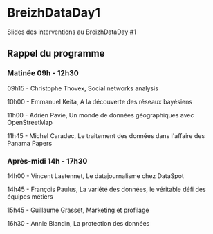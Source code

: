 # BreizhDataDay1
Slides des interventions au BreizhDataDay #1

## Rappel du programme 

### Matinée 09h - 12h30

09h15 - Christophe Thovex, Social networks analysis

10h00 - Emmanuel Keita, A la découverte des réseaux bayésiens

11h00 - Adrien Pavie, Un monde de données géographiques avec OpenStreetMap

11h45 - Michel Caradec, Le traitement des données dans l'affaire des Panama Papers

### Après-midi 14h - 17h30

14h00 - Vincent Lastennet, Le datajournalisme chez DataSpot

14h45 - François Paulus, La variété des données, le véritable défi des équipes métiers

15h45 - Guillaume Grasset, Marketing et profilage

16h30 - Annie Blandin, La protection des données
